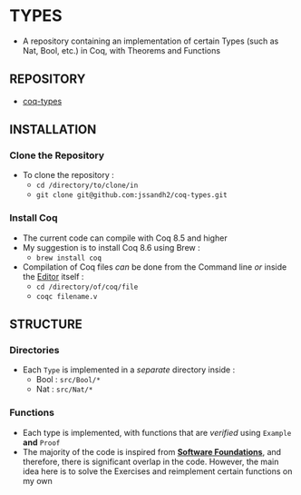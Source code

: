 # TYPES 
* A repository containing an implementation of certain Types (such as Nat, Bool, etc.) in Coq, with Theorems and Functions

## REPOSITORY
* [coq-types](https://github.com/jssandh2/coq-types)

## INSTALLATION
### Clone the Repository
* To clone the repository :
    * `cd /directory/to/clone/in`
    * `git clone git@github.com:jssandh2/coq-types.git`
### Install Coq 
* The current code can compile with Coq 8.5 and higher
* My suggestion is to install Coq 8.6 using Brew :
    * `brew install coq`
* Compilation of Coq files _can_ be done from the Command line _or_ inside the [Editor](https://coq.inria.fr/refman/Reference-Manual018.html) itself :
    * `cd /directory/of/coq/file`
    * `coqc filename.v`

## STRUCTURE
### Directories
* Each `Type` is implemented in a _separate_ directory inside :
    * Bool : `src/Bool/*`
    * Nat : `src/Nat/*`


### Functions
* Each type is implemented, with functions that are _verified_ using `Example` **and** `Proof`
* The majority of the code is inspired from [**Software Foundations**](https://www.cis.upenn.edu/~bcpierce/sf/current/index.html), and therefore, there is significant overlap in the code. However, the main idea here is to solve the Exercises and reimplement certain functions on my own

